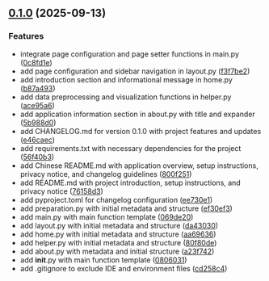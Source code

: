 <!-- insertion marker -->
<a name="0.1.0"></a>

## [0.1.0](https://github.com///compare/6814515bf35e87635039e12d2361e8f8eccb9125...0.1.0) (2025-09-13)

### Features

- integrate page configuration and page setter functions in main.py ([0c8fd1e](https://github.com///commit/0c8fd1e1688e8f7d0d2617e31acfa8b079fefdea))
- add page configuration and sidebar navigation in layout.py ([f3f7be2](https://github.com///commit/f3f7be2eee166892ff8d77780d9df159936a5666))
- add introduction section and informational message in home.py ([b87a493](https://github.com///commit/b87a49356ba5af5a92f69c20465f069a7dc0426e))
- add data preprocessing and visualization functions in helper.py ([ace95a6](https://github.com///commit/ace95a6db200f15b11a4e534012081a2d4f319de))
- add application information section in about.py with title and expander ([5b988d0](https://github.com///commit/5b988d0a01134e9fec44076bccfa1dea6e93812f))
- add CHANGELOG.md for version 0.1.0 with project features and updates ([e46caec](https://github.com///commit/e46caec5e97c33ba3381bc36b4c9b0b9251f2d53))
- add requirements.txt with necessary dependencies for the project ([56f40b3](https://github.com///commit/56f40b3d034ba14f00b94f01c695f2f7772f0996))
- add Chinese README.md with application overview, setup instructions, privacy notice, and changelog guidelines ([800f251](https://github.com///commit/800f251cb5acce25147f619400ec8f33e09c27e9))
- add README.md with project introduction, setup instructions, and privacy notice ([76158d3](https://github.com///commit/76158d3e0d15e76aedd5896d90df9ae26c5570d8))
- add pyproject.toml for changelog configuration ([ee730e1](https://github.com///commit/ee730e1b4b35a094547dd5dab47b62909fe214eb))
- add preparation.py with initial metadata and structure ([ef30ef3](https://github.com///commit/ef30ef33403de8ff843f5da148402cecdbf23c71))
- add main.py with main function template ([069de20](https://github.com///commit/069de2004ddaa8c26a3e42d560b4f7bdc29b086e))
- add layout.py with initial metadata and structure ([da43030](https://github.com///commit/da43030c09f5342bcf36e96fc33985363454a255))
- add home.py with initial metadata and structure ([aa69636](https://github.com///commit/aa69636a080a090970341b427b4407be62826cee))
- add helper.py with initial metadata and structure ([80f80de](https://github.com///commit/80f80de328c7c64336613c44b9f989244ba6e833))
- add about.py with metadata and initial structure ([a23f742](https://github.com///commit/a23f742f59b62d0635d3c3d6307a88bb114af290))
- add __init__.py with main function template ([0806031](https://github.com///commit/080603150ec7f37f55fb197f52484cb921387773))
- add .gitignore to exclude IDE and environment files ([cd258c4](https://github.com///commit/cd258c4d9995e400846325dfa9ca84fa0b7a2a0a))

